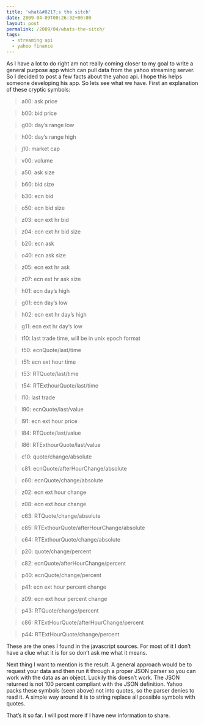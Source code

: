 ```yaml
---
title: 'what&#8217;s the sitch'
date: 2009-04-09T00:26:32+00:00
layout: post
permalink: /2009/04/whats-the-sitch/
tags:
  - streaming api
  - yahoo finance
---
```

As I have a lot to do right am not really coming closer to my goal to write a general purpose app which can pull data from the yahoo streaming server. So I decided to post a few facts about the yahoo api. I hope this helps someone developing his app. So lets see what we have. First an explanation of these cryptic symbols:

> a00: ask price

> b00: bid price

> g00: day’s range low

> h00: day’s range high

> j10: market cap

> v00: volume

> a50: ask size

> b60: bid size

> b30: ecn bid

> o50: ecn bid size

> z03: ecn ext hr bid

> z04: ecn ext hr bid size

> b20: ecn ask

> o40: ecn ask size

> z05: ecn ext hr ask

> z07: ecn ext hr ask size

> h01: ecn day’s high

> g01: ecn day’s low

> h02: ecn ext hr day’s high

> g11: ecn ext hr day’s low

> t10: last trade time, will be in unix epoch format

> t50: ecnQuote/last/time

> t51: ecn ext hour time

> t53: RTQuote/last/time

> t54: RTExthourQuote/last/time

> l10: last trade

> l90: ecnQuote/last/value

> l91: ecn ext hour price

> l84: RTQuote/last/value

> l86: RTExthourQuote/last/value

> c10: quote/change/absolute

> c81: ecnQuote/afterHourChange/absolute

> c60: ecnQuote/change/absolute

> z02: ecn ext hour change

> z08: ecn ext hour change

> c63: RTQuote/change/absolute

> c85: RTExthourQuote/afterHourChange/absolute

> c64: RTExthourQuote/change/absolute

> p20: quote/change/percent

> c82: ecnQuote/afterHourChange/percent

> p40: ecnQuote/change/percent

> p41: ecn ext hour percent change

> z09: ecn ext hour percent change

> p43: RTQuote/change/percent

> c86: RTExtHourQuote/afterHourChange/percent

> p44: RTExtHourQuote/change/percent

These are the ones I found in the javascript sources. For most of it I don’t have a clue what it is for so don’t ask me what it means.

Next thing I want to mention is the result. A general approach would be to request your data and then run it through a proper JSON parser so you can work with the data as an object. Luckily this doesn’t work. The JSON returned is not 100 percent compliant with the JSON definition. Yahoo packs these symbols (seen above) not into quotes, so the parser denies to read it. A simple way around it is to string replace all possible symbols with quotes.

That’s it so far. I will post more if I have new information to share.
